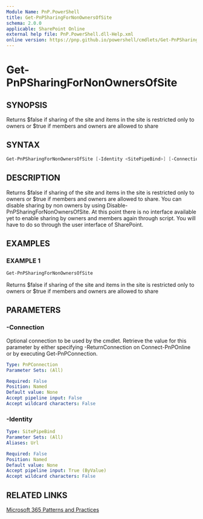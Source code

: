 ```yaml
---
Module Name: PnP.PowerShell
title: Get-PnPSharingForNonOwnersOfSite
schema: 2.0.0
applicable: SharePoint Online
external help file: PnP.PowerShell.dll-Help.xml
online version: https://pnp.github.io/powershell/cmdlets/Get-PnPSharingForNonOwnersOfSite.html
---
```

 
# Get-PnPSharingForNonOwnersOfSite

## SYNOPSIS
Returns $false if sharing of the site and items in the site is restricted only to owners or $true if members and owners are allowed to share

## SYNTAX

```powershell
Get-PnPSharingForNonOwnersOfSite [-Identity <SitePipeBind>] [-Connection <PnPConnection>] [<CommonParameters>]
```

## DESCRIPTION
Returns $false if sharing of the site and items in the site is restricted only to owners or $true if members and owners are allowed to share. You can disable sharing by non owners by using Disable-PnPSharingForNonOwnersOfSite. At this point there is no interface available yet to enable sharing by owners and members again through script. You will have to do so through the user interface of SharePoint.

## EXAMPLES

### EXAMPLE 1
```powershell
Get-PnPSharingForNonOwnersOfSite
```

Returns $false if sharing of the site and items in the site is restricted only to owners or $true if members and owners are allowed to share

## PARAMETERS

### -Connection
Optional connection to be used by the cmdlet. Retrieve the value for this parameter by either specifying -ReturnConnection on Connect-PnPOnline or by executing Get-PnPConnection.

```yaml
Type: PnPConnection
Parameter Sets: (All)

Required: False
Position: Named
Default value: None
Accept pipeline input: False
Accept wildcard characters: False
```

### -Identity

```yaml
Type: SitePipeBind
Parameter Sets: (All)
Aliases: Url

Required: False
Position: Named
Default value: None
Accept pipeline input: True (ByValue)
Accept wildcard characters: False
```

## RELATED LINKS

[Microsoft 365 Patterns and Practices](https://aka.ms/m365pnp)

